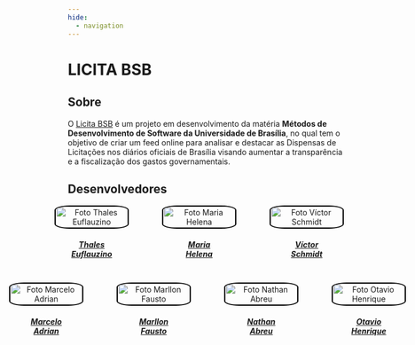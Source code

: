 ```yaml
---
hide:
  - navigation
---
```


# LICITA BSB

## Sobre

O [Licita BSB](link) é um projeto em desenvolvimento da matéria **Métodos de Desenvolvimento de Software da Universidade de Brasília**, no qual tem o objetivo de criar um feed online para analisar e destacar as Dispensas de Licitações nos diários oficiais de Brasília visando aumentar a transparência e a fiscalização dos gastos governamentais.

## Desenvolvedores

<div style="display: flex; flex-direction: column; align-items: center; gap: 10px;">
    <div style="display: flex; align-items: end; justify-content: center; gap: 30px;">
        <div style="text-align: center;">
            <a href="https://github.com/thaleseuflauzino">
                <img src="https://github.com/thaleseuflauzino.png" alt="Foto Thales Euflauzino" width="130px" height="50%" style="border-radius:20%; border: 2px solid black"/>
                <h5 class="text-center">Thales<br>Euflauzino</h5>
        </div>
        <div style="text-align: center;">
            <a href="https://github.com/MariaCHelena">
                <img src="https://github.com/MariaCHelena.png" alt="Foto Maria Helena" width="130px" height="50%" style="border-radius:20%; border: 2px solid black"/>
                <h5 class="text-center">Maria<br>Helena</h5>
        </div>
        <div style="text-align: center;">
            <a href="https://github.com/moonshinerd">
                <img src="https://github.com/moonshinerd.png" alt="Foto Víctor Schmidt" width="130px" height="50%" style="border-radius:20%; border: 2px solid black"/>
                <h5 class="text-center">Víctor<br>Schmidt</h5>
        </div>
    </div>
    <div style="display: flex; align-items: end; justify-content: center; gap: 30px;">
        <div style="text-align: center;">
            <a href="https://github.com/Marcelo-Adrian">
                <img src="https://github.com/Marcelo-Adrian.png" alt="Foto Marcelo Adrian" width="130px" height="50%" style="border-radius:20%; border: 2px solid black"/>
                <h5 class="text-center">Marcelo<br>Adrian</h5>
        </div>
        <div style="text-align: center;">
            <a href="https://github.com/m4rllon">
                <img src="https://github.com/m4rllon.png" alt="Foto Marllon Fausto" width="130px" height="50%" style="border-radius:20%; border: 2px solid black"/>
                <h5 class="text-center">Marllon<br>Fausto</h5>
        </div>
        <div style="text-align: center;">
            <a href="https://github.com/nateejpg">
                <img src="https://github.com/nateejpg.png" alt="Foto Nathan Abreu" width="130px" height="50%" style="border-radius:20%; border: 2px solid black"/>
                <h5 class="text-center">Nathan<br>Abreu</h5>
        </div>
        <div style="text-align: center;">
            <a href="https://github.com/Otavio4283">
                <img src="https://github.com/Otavio4283.png" alt="Foto Otavio Henrique" width="130px" height="50%" style="border-radius:20%; border: 2px solid black"/>
                <h5 class="text-center">Otavio<br>Henrique</h5>
        </div>
    </div>
</div>